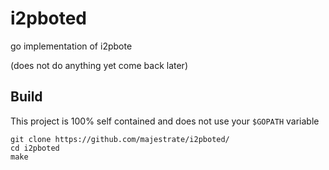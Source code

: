 # i2pboted #

go implementation of i2pbote

(does not do anything yet come back later)

## Build

This project is 100% self contained and does not use your `$GOPATH` variable

    git clone https://github.com/majestrate/i2pboted/
    cd i2pboted 
    make
